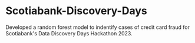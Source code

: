 # Scotiabank-Discovery-Days

Developed a random forest model to indentify cases of credit card fraud for Scotiabank's Data Discovery Days Hackathon 2023.

